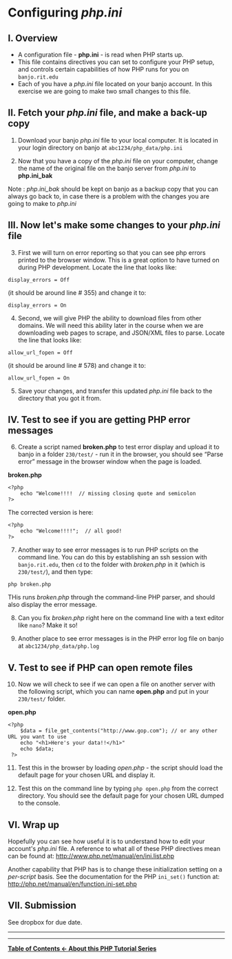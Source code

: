 # Configuring *php.ini*

## I. Overview

* A configuration file - **php.ini** - is read when PHP starts up.
* This file contains directives you can set to configure your PHP setup, and controls certain capabilities of how PHP runs for you on `banjo.rit.edu`
* Each of you have a *php.ini* file located on your banjo account. In this exercise we are going to make two small changes to this file. 

## II. Fetch your *php.ini* file, and make a back-up copy

1. Download your banjo *php.ini* file to your local computer. It is located in your login directory on banjo at `abc1234/php_data/php.ini`

2. Now that you have a copy of the *php.ini* file on your computer, change the name of the original file on the banjo server from *php.ini* to **php.ini_bak**

Note : *php.ini_bak* should be kept on banjo as a backup copy that you can always go back to, in case there is a problem with the changes you are going to make to *php.ini*


## III. Now let's make some changes to your *php.ini* file

3. First we will turn on error reporting so that you can see php errors printed to the browser window. This is a great option to have turned on during PHP development. Locate the line that looks like: 

`display_errors = Off `

(it should be around line # 355) and change it to:

 `display_errors = On`


4. Second, we will give PHP the ability to download files from other domains. We will need this ability later in the course when we are downloading web pages to scrape, and JSON/XML files to parse. Locate the line that looks like: 

`allow_url_fopen = Off`

(it should be around line # 578) and change it to:

 `allow_url_fopen = On`


5. Save your changes, and transfer this updated *php.ini* file back to the directory that you got it from.


## IV. Test to see if you are getting PHP error messages

6. Create a script named **broken.php** to test error display and upload it to banjo in a folder `230/test/`  - run it in the browser, you should see “Parse error” message in the browser window when the page is loaded.

**broken.php** 
```
<?php
	echo "Welcome!!!!  // missing closing quote and semicolon
?>
```

The corrected version is here:

```
<?php
	echo "Welcome!!!!";  // all good!
?>
```

7. Another way to see error messages is to run PHP scripts on the command line. You can do this by establishing an ssh session with `banjo.rit.edu`, then `cd` to the folder with *broken.php* in it (which is `230/test/`), and then type:

`php broken.php`

THis runs *broken.php* through the command-line PHP parser, and should also display the error message.


8. Can you fix *broken.php* right here on the command line with a text editor like `nano`? Make it so!


9. Another place to see error messages is in the PHP error log file on banjo at `abc1234/php_data/php.log`

## V. Test to see if PHP can open remote files
10. Now we will check to see if we can open a file on another server with the following script, which you can name **open.php** and put in your `230/test/` folder.

**open.php**
```
<?php
	$data = file_get_contents("http://www.gop.com"); // or any other URL you want to use
	echo "<h1>Here's your data!!</h1>"
	echo $data;
 ?>
```

11. Test this in the browser by loading *open.php*  - the script should load the default page for your chosen URL and display it. 

12. Test this on the command line by typing `php open.php` from the correct directory. You should see the default page for your chosen URL dumped to the console.

## VI. Wrap up
Hopefully you can see how useful it is to understand how to edit your account's *php.ini* file. A reference to what all of these PHP directives mean can be found at: http://www.php.net/manual/en/ini.list.php

Another capability that PHP has is to change these initialization setting on a *per-script* basis. See the documentation for the PHP `ini_set()` function at: http://php.net/manual/en/function.ini-set.php

## VII. Submission
See dropbox for due date.

<hr><hr>

**[Table of Contents <- About this PHP Tutorial Series](php-0.md)**
